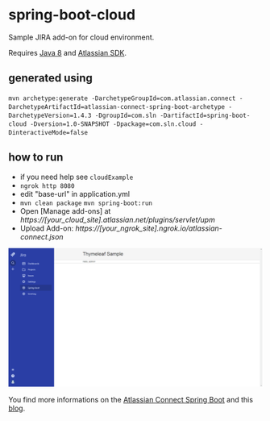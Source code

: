 # spring-boot-cloud

Sample JIRA add-on for cloud environment.

Requires [Java 8](http://www.oracle.com/technetwork/java/javase/downloads/index.html) and [Atlassian SDK](https://developer.atlassian.com/docs/getting-started/set-up-the-atlassian-plugin-sdk-and-build-a-project).

## generated using  
`mvn archetype:generate -DarchetypeGroupId=com.atlassian.connect -DarchetypeArtifactId=atlassian-connect-spring-boot-archetype -DarchetypeVersion=1.4.3 -DgroupId=com.sln -DartifactId=spring-boot-cloud -Dversion=1.0-SNAPSHOT -Dpackage=com.sln.cloud -DinteractiveMode=false`

## how to run
- if you need help see `cloudExample`
- `ngrok http 8080`
- edit "base-url" in application.yml
- `mvn clean package`
  `mvn spring-boot:run`
- Open [Manage add-ons] at *https://[your_cloud_site].atlassian.net/plugins/servlet/upm*
- Upload Add-on: *https://[your_ngrok_site].ngrok.io/atlassian-connect.json*

![Screenshot JIRA Add-on Page](./screenshot-jira-addon.png "Screenshot JIRA Add-on Page")

You find more informations on the [Atlassian Connect Spring Boot](https://bitbucket.org/atlassian/atlassian-connect-spring-boot?_ga=2.158853113.210664904.1525247698-1793353365.1522254320) and this [blog](https://developer.atlassian.com/blog/2016/03/connecting-connect-with-spring-boot/).